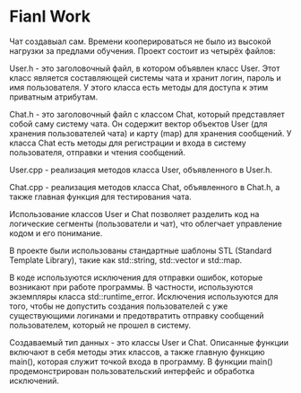 # Fianl Work
Чат создавыал сам. Времени кооперироваться не было из высокой нагрузки за предлами обучения.
Проект состоит из четырёх файлов:

User.h - это заголовочный файл, в котором объявлен класс User. Этот класс является составляющей системы чата и хранит логин, пароль и имя пользователя. У этого класса есть методы для доступа к этим приватным атрибутам.

Chat.h - это заголовочный файл с классом Chat, который представляет собой саму систему чата. Он содержит вектор объектов User (для хранения пользователей чата) и карту (map) для хранения сообщений. У класса Chat есть методы для регистрации и входа в систему пользователя, отправки и чтения сообщений.

User.cpp - реализация методов класса User, объявленного в User.h.

Chat.cpp - реализация методов класса Chat, объявленного в Chat.h, а также главная функция для тестирования чата.

Использование классов User и Chat позволяет разделить код на логические сегменты (пользователи и чат), что облегчает управление кодом и его понимание.

В проекте были использованы стандартные шаблоны STL (Standard Template Library), такие как std::string, std::vector и std::map.

В коде используются исключения для отправки ошибок, которые возникают при работе программы. В частности, используются экземпляры класса std::runtime_error. Исключения используются для того, чтобы не допустить создания пользователей с уже существующими логинами и предотвратить отправку сообщений пользователем, который не прошел в систему.

Создаваемый тип данных - это классы User и Chat. Описанные функции включают в себя методы этих классов, а также главную функцию main(), которая служит точкой входа в программу. В функции main() продемонстрирован пользовательский интерфейс и обработка исключений.
